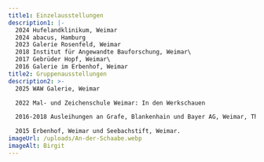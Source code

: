 ```yaml
---
title1: Einzelausstellungen
description1: |-
  2024 Hufelandklinikum, Weimar
  2024 abacus, Hamburg
  2023 Galerie Rosenfeld, Weimar
  2018 Institut für Angewandte Bauforschung, Weimar\
  2017 Gebrüder Hopf, Weimar\
  2016 Galerie im Erbenhof, Weimar
title2: Gruppenausstellungen
description2: >-
  2025 WAW Galerie, Weimar

  2022 Mal- und Zeichenschule Weimar: In den Werkschauen

  2016-2018 Ausleihungen an Grafe, Blankenhain und Bayer AG, Weimar, Thüringer Landtag

  2015 Erbenhof, Weimar und Seebachstift, Weimar.
imageUrl: /uploads/An-der-Schaabe.webp
imageAlt: Birgit
---
```

